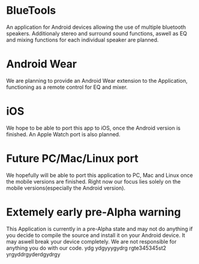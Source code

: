 # BlueTools
An application for Android devices allowing the use of multiple bluetooth speakers. Additionaly stereo and surround sound functions, aswell as EQ and mixing functions for each individual speaker are planned.
# Android Wear
We are planning to provide an Android Wear extension to the Application, functioning as a remote control for EQ and mixer.
# iOS
We hope to be able to port this app to iOS, once the Android version is finished. An Apple Watch port is also planned.
# Future PC/Mac/Linux port
We hopefully will be able to port this application to PC, Mac and Linux once the mobile versions are finished. Right now our focus lies solely on the mobile versions(especially the Android version).
# Extemely early pre-Alpha warning
This Application is currently in a pre-Alpha state and may not do anything if you decide to compile the source and install it on your Android device. It may aswell break your device completely. We are not responsible for anything you do with our code.
ydg
ydgyyygydrg
rgte345345st2
yrgyddrgyderdgydrgy
